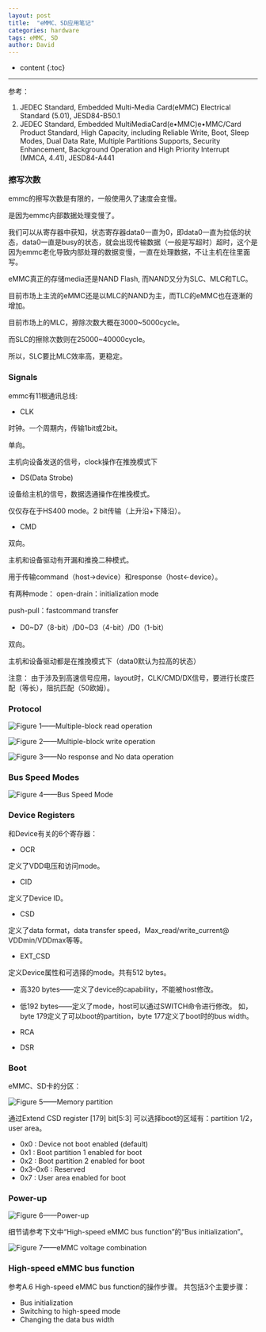 ```yaml
---
layout: post
title:  "eMMC、SD应用笔记"
categories: hardware
tags: eMMC, SD
author: David
---
```


* content
{:toc}

---
参考：
1. JEDEC Standard, Embedded Multi-Media Card(eMMC) Electrical Standard (5.01), JESD84-B50.1
2. JEDEC Standard, Embedded MultiMediaCard(e•MMC)e•MMC/Card Product Standard, High Capacity, including Reliable Write, Boot,
Sleep Modes, Dual Data Rate, Multiple Partitions Supports, Security Enhancement, Background Operation and High Priority
Interrupt (MMCA, 4.41), JESD84-A441


### 擦写次数

emmc的擦写次数是有限的，一般使用久了速度会变慢。

是因为emmc内部数据处理变慢了。

我们可以从寄存器中获知，状态寄存器data0一直为0，即data0一直为拉低的状态，data0一直是busy的状态，就会出现传输数据（一般是写超时）超时，这个是因为emmc老化导致内部处理的数据变慢，一直在处理数据，不让主机在往里面写。


eMMC真正的存储media还是NAND Flash, 而NAND又分为SLC、MLC和TLC。

目前市场上主流的eMMC还是以MLC的NAND为主，而TLC的eMMC也在逐漸的增加。

目前市场上的MLC，擦除次数大概在3000~5000cycle。

而SLC的擦除次数则在25000~40000cycle。

所以，SLC要比MLC效率高，更稳定。

### Signals

emmc有11根通讯总线:

* CLK

时钟。一个周期内，传输1bit或2bit。

单向。

主机向设备发送的信号，clock操作在推挽模式下

* DS(Data Strobe)

设备给主机的信号，数据选通操作在推挽模式。

仅仅存在于HS400 mode。2 bit传输（上升沿+下降沿）。

* CMD

双向。

主机和设备驱动有开漏和推挽二种模式。

用于传输command（host->device）和response（host<-device）。

有两种mode：
open-drain：initialization mode

push-pull：fastcommand transfer


* D0~D7（8-bit）/D0~D3（4-bit）/D0（1-bit）

双向。

主机和设备驱动都是在推挽模式下（data0默认为拉高的状态）

注意：
由于涉及到高速信号应用，layout时，CLK/CMD/DX信号，要进行长度匹配（等长），阻抗匹配（50欧姆）。

### Protocol

![Figure 1——Multiple-block read operation](https://github.com/titron/titron.github.io/raw/master/img/2020-06-28-emmc-sd_multiBlock_read.png)

![Figure 2——Multiple-block write operation](https://github.com/titron/titron.github.io/raw/master/img/2020-06-28-emmc-sd_multiBlock_write.png)

![Figure 3——No response and No data operation](https://github.com/titron/titron.github.io/raw/master/img/2020-06-28-emmc-sd_no_response_data.png)


### Bus Speed Modes

![Figure 4——Bus Speed Mode](https://github.com/titron/titron.github.io/raw/master/img/2020-06-28-emmc-sd_bus_speed_mode.png)


### Device Registers

和Device有关的6个寄存器：

* OCR

定义了VDD电压和访问mode。

* CID

定义了Device ID。

* CSD

定义了data format，data transfer speed，Max\_read/write\_current@ VDDmin/VDDmax等等。

* EXT_CSD

定义Device属性和可选择的mode。共有512 bytes。

* 高320 bytes——定义了device的capability，不能被host修改。
* 低192 bytes——定义了mode，host可以通过SWITCH命令进行修改。
               如，byte 179定义了可以boot的partition，byte 177定义了boot时的bus width。

* RCA

* DSR

### Boot

eMMC、SD卡的分区：

![Figure 5——Memory partition](https://github.com/titron/titron.github.io/raw/master/img/2020-06-28-emmc-sd_memory_partition.png)

通过Extend CSD register [179] bit[5:3] 可以选择boot的区域有：partition 1/2，user area。

* 0x0 : Device not boot enabled (default)
* 0x1 : Boot partition 1 enabled for boot
* 0x2 : Boot partition 2 enabled for boot
* 0x3–0x6 : Reserved
* 0x7 : User area enabled for boot

### Power-up

![Figure 6——Power-up](https://github.com/titron/titron.github.io/raw/master/img/2020-06-28-emmc-sd_powerup.png)

细节请参考下文中“High-speed eMMC bus function”的“Bus initialization”。

![Figure 7——eMMC voltage combination](https://github.com/titron/titron.github.io/raw/master/img/2020-06-28-emmc-sd_voltage_combination.png)


### High-speed eMMC bus function

参考A.6 High-speed eMMC bus function的操作步骤。
共包括3个主要步骤：

* Bus initialization
* Switching to high-speed mode
* Changing the data bus width
